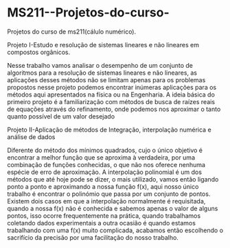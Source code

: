 # MS211--Projetos-do-curso-
Projetos do curso de ms211(cálulo numérico).

Projeto I-Estudo e resolução de sistemas lineares e não lineares em compostos orgânicos.

  Nesse trabalho vamos analisar o desempenho de um conjunto de algoritmos para a
resolução de sistemas lineares e não lineares, as aplicações desses métodos não se limitam
apenas para os problemas propostos nesse projeto podemos encontrar inúmeras aplicações
para os métodos aqui apresentados na física ou na Engenharia.
  A ideia básica do primeiro projeto é a familiarização com métodos de busca de raízes
reais de equações através do refinamento, onde podemos nos aproximar o tanto quanto
possível de um valor desejado

Projeto II-Aplicação de métodos de Integração, interpolação numérica e análise de dados

Diferente do método dos mínimos quadrados, cujo o único objetivo é encontrar a
melhor função que se aproxima à verdadeira, por uma combinação de funções
conhecidas, o que não nos oferece nenhuma espécie de erro de aproximação. A
interpolação polinomial é um dos métodos que até hoje pode se dizer, o mais utilizado,
vamos então ligando ponto a ponto e aproximando a nossa função f(x), aqui nosso único
trabalho é encontrar o polinómio que passa por um conjunto de pontos. Existem dois
casos em que a interpolação normalmente é requisitada, quando a nossa f(x) não é
conhecida e sabemos apenas o valor de alguns pontos, isso ocorre frequentemente na
prática, quando trabalhamos coletando dados experimentais a outra ocasião é quando
estamos trabalhando com uma f(x) muito complicada, acabamos então escolhendo o
sacrifício da precisão por uma facilitação do nosso trabalho. 
